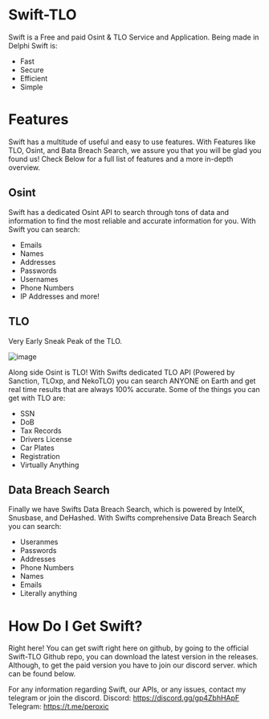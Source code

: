 # Swift-TLO
Swift is a Free and paid Osint &amp; TLO Service and Application.
Being made in Delphi Swift is:
* Fast
* Secure
* Efficient
* Simple
# Features
Swift has a multitude of useful and easy to use features. With Features like TLO, Osint, and Bata Breach Search, we assure you that you will be glad you found us! Check Below for a full list of features and a more in-depth overview.
## Osint
Swift has a dedicated Osint API to search through tons of data and information to find the most reliable and accurate information for you.
With Swift you can search:
* Emails
* Names
* Addresses
* Passwords
* Usernames
* Phone Numbers
* IP Addresses
and more!
## TLO
Very Early Sneak Peak of the TLO.

![image](https://github.com/peroxic/Swift-TLO/assets/163497761/9dc3d313-915c-40e1-a7ce-76f22c54cbc6)

Along side Osint is TLO! With Swifts dedicated TLO API (Powered by Sanction, TLOxp, and NekoTLO) you can search ANYONE on Earth and get real time results that are always 100% accurate.
Some of the things you can get with TLO are:
* SSN
* DoB
* Tax Records
* Drivers License
* Car Plates
* Registration
* Virtually Anything
## Data Breach Search
Finally we have Swifts Data Breach Search, which is powered by IntelX, Snusbase, and DeHashed.
With Swifts comprehensive Data Breach Search you can search:
* Useranmes
* Passwords
* Addresses
* Phone Numbers
* Names
* Emails
* Literally anything
# How Do I Get Swift?
Right here! You can get swift right here on github, by going to the official Swift-TLO Github repo, you can download the latest version in the releases.
Although, to get the paid version you have to join our discord server. which can be found below.

For any information regarding Swift, our APIs, or any issues, contact my telegram or join the discord.
Discord: https://discord.gg/gp4ZbhHApF
Telegram: https://t.me/peroxic

